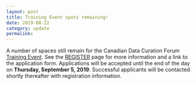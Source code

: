 ```yaml
---
layout: post
title: Training Event spots remaining!
date: 2019-08-22
category: update
permalink:
---
```


A number of spaces still remain for the Canadian Data Curation Forum [Training Event](../agenda#data-curation-training-event). See the [REGISTER](/register) page for more information and a link to the application form. Applications will be accepted until the end of the day on **Thursday, September 5, 2019**. Successful applicants will be contacted shortly thereafter with registration information. 
